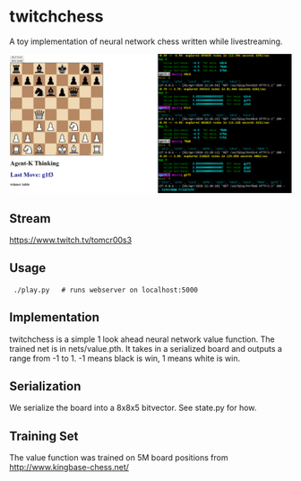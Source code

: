# twitchchess

A toy implementation of neural network chess written while livestreaming.

<img width=600px src="https://raw.githubusercontent.com/geohot/twitchchess/master/screenshot.png" />

Stream
-----

https://www.twitch.tv/tomcr00s3

Usage
-----

```
 ./play.py   # runs webserver on localhost:5000
```

Implementation
-----

twitchchess is a simple 1 look ahead neural network value function. The trained net is in nets/value.pth. It takes in a serialized board and outputs a range from -1 to 1. -1 means black is win, 1 means white is win.

Serialization
-----

We serialize the board into a 8x8x5 bitvector. See state.py for how.

Training Set
-----

The value function was trained on 5M board positions from http://www.kingbase-chess.net/

